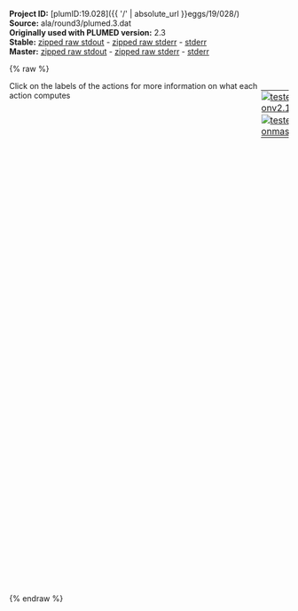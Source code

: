 **Project ID:** [plumID:19.028]({{ '/' | absolute_url }}eggs/19/028/)  
**Source:** ala/round3/plumed.3.dat  
**Originally used with PLUMED version:** 2.3  
**Stable:** [zipped raw stdout](plumed.3.dat.plumed.stdout.txt.zip) - [zipped raw stderr](plumed.3.dat.plumed.stderr.txt.zip) - [stderr](plumed.3.dat.plumed.stderr)  
**Master:** [zipped raw stdout](plumed.3.dat.plumed_master.stdout.txt.zip) - [zipped raw stderr](plumed.3.dat.plumed_master.stderr.txt.zip) - [stderr](plumed.3.dat.plumed_master.stderr)  

{% raw %}
<div style="width: 100%; float:left">
<div style="width: 90%; float:left" id="value_details_data/ala/round3/plumed.3.dat"> Click on the labels of the actions for more information on what each action computes </div>
<div style="width: 10%; float:left"><table><tr><td style="padding:1px"><a href="plumed.3.dat.plumed.stderr"><img src="https://img.shields.io/badge/v2.10-passing-green.svg" alt="tested onv2.10" /></a></td></tr><tr><td style="padding:1px"><a href="plumed.3.dat.plumed_master.stderr"><img src="https://img.shields.io/badge/master-passing-green.svg" alt="tested onmaster" /></a></td></tr></table></div></div>
<pre style="width=97%;">
<b name="data/ala/round3/plumed.3.datphi" onclick='showPath("data/ala/round3/plumed.3.dat","data/ala/round3/plumed.3.datphi","data/ala/round3/plumed.3.datphi","black")'>phi</b><span style="display:none;" id="data/ala/round3/plumed.3.datphi">The TORSION action with label <b>phi</b> calculates the following quantities:<table  align="center" frame="void" width="95%" cellpadding="5%"><tr><td width="5%"><b> Quantity </b>  </td><td width="5%"><b> Type </b>  </td><td><b> Description </b> </td></tr><tr><td width="5%">phi</td><td width="5%"><font color="black">scalar</font></td><td>the TORSION involving these atoms</td></tr></table></span>:   <span class="plumedtooltip" style="color:green">TORSION<span class="right">Calculate a torsional angle. <a href="https://www.plumed.org/doc-master/user-doc/html/_t_o_r_s_i_o_n.html" style="color:green">More details</a><i></i></span></span> <span class="plumedtooltip">ATOMS<span class="right">the four atoms involved in the torsional angle<i></i></span></span>=5,7,9,15       <span class="plumedtooltip">NOPBC<span class="right"> ignore the periodic boundary conditions when calculating distances<i></i></span></span>
<b name="data/ala/round3/plumed.3.datpsi" onclick='showPath("data/ala/round3/plumed.3.dat","data/ala/round3/plumed.3.datpsi","data/ala/round3/plumed.3.datpsi","black")'>psi</b><span style="display:none;" id="data/ala/round3/plumed.3.datpsi">The TORSION action with label <b>psi</b> calculates the following quantities:<table  align="center" frame="void" width="95%" cellpadding="5%"><tr><td width="5%"><b> Quantity </b>  </td><td width="5%"><b> Type </b>  </td><td><b> Description </b> </td></tr><tr><td width="5%">psi</td><td width="5%"><font color="black">scalar</font></td><td>the TORSION involving these atoms</td></tr></table></span>:   <span class="plumedtooltip" style="color:green">TORSION<span class="right">Calculate a torsional angle. <a href="https://www.plumed.org/doc-master/user-doc/html/_t_o_r_s_i_o_n.html" style="color:green">More details</a><i></i></span></span> <span class="plumedtooltip">ATOMS<span class="right">the four atoms involved in the torsional angle<i></i></span></span>=7,9,15,17      <span class="plumedtooltip">NOPBC<span class="right"> ignore the periodic boundary conditions when calculating distances<i></i></span></span>
<br/><span id="data/ala/round3/plumed.3.datab1_phi_short"><span class="plumedtooltip" style="color:green">ALPHABETA<span class="right">Calculate the alpha beta CV This action is <a class="toggler" href='javascript:;' onclick='toggleDisplay("data/ala/round3/plumed.3.datab1_phi");'>a shortcut</a>. <a href="https://www.plumed.org/doc-master/user-doc/html/_a_l_p_h_a_b_e_t_a.html">More details</a><i></i></span></span> <span class="plumedtooltip">ATOMS1<span class="right">the atoms involved for each of the torsions you wish to calculate<i></i></span></span>=5,7,9,15 <span class="plumedtooltip">REFERENCE<span class="right">the reference values for each of the torsional angles<i></i></span></span>=0 <span class="plumedtooltip">LABEL<span class="right">a label for the action so that its output can be referenced in the input to other actions<i></i></span></span>=<b name="data/ala/round3/plumed.3.datab1_phi" onclick='showPath("data/ala/round3/plumed.3.dat","data/ala/round3/plumed.3.datab1_phi","data/ala/round3/plumed.3.datab1_phi_shortcut","black")'>ab1_phi</b><span style="display:none;" id="data/ala/round3/plumed.3.datab1_phi_shortcut">The ALPHABETA action with label <b>ab1_phi</b> calculates the following quantities:<table  align="center" frame="void" width="95%" cellpadding="5%"><tr><td width="5%"><b> Quantity </b>  </td><td width="5%"><b> Type </b>  </td><td><b> Description </b> </td></tr><tr><td width="5%">ab1_phi</td><td width="5%"><font color="black">scalar</font></td><td>the alpha beta CV</td></tr></table></span>
</span><span id="data/ala/round3/plumed.3.datab1_phi_long" style="display:none;"><span style="color:blue" class="comment"># PLUMED interprets the command:
</span><span class="toggler" style="color:red" onclick='toggleDisplay("data/ala/round3/plumed.3.datab1_phi")'># ALPHABETA ATOMS1=5,7,9,15 REFERENCE=0 LABEL=ab1_phi</span>
<span style="color:blue" class="comment"># as follows (Click the red comment above to revert to the short version of the input):</span>
<b name="data/ala/round3/plumed.3.datab1_phi_torsions" onclick='showPath("data/ala/round3/plumed.3.dat","data/ala/round3/plumed.3.datab1_phi_torsions","data/ala/round3/plumed.3.datab1_phi_torsions","blue")'>ab1_phi_torsions</b><span style="display:none;" id="data/ala/round3/plumed.3.datab1_phi_torsions">The TORSION action with label <b>ab1_phi_torsions</b> calculates the following quantities:<table  align="center" frame="void" width="95%" cellpadding="5%"><tr><td width="5%"><b> Quantity </b>  </td><td width="5%"><b> Type </b>  </td><td><b> Description </b> </td></tr><tr><td width="5%">ab1_phi_torsions</td><td width="5%"><font color="blue">vector</font></td><td>the TORSION for each set of specified atoms</td></tr></table></span>: <span class="plumedtooltip" style="color:green">TORSION<span class="right">Calculate a torsional angle. <a href="https://www.plumed.org/doc-master/user-doc/html/_t_o_r_s_i_o_n.html" style="color:green">More details</a><i></i></span></span>  <span class="plumedtooltip">ATOMS1<span class="right">the four atoms involved in the torsional angle<i></i></span></span>=5,7,9,15
<b name="data/ala/round3/plumed.3.datab1_phi_ref" onclick='showPath("data/ala/round3/plumed.3.dat","data/ala/round3/plumed.3.datab1_phi_ref","data/ala/round3/plumed.3.datab1_phi_ref","black")'>ab1_phi_ref</b><span style="display:none;" id="data/ala/round3/plumed.3.datab1_phi_ref">The CONSTANT action with label <b>ab1_phi_ref</b> calculates the following quantities:<table  align="center" frame="void" width="95%" cellpadding="5%"><tr><td width="5%"><b> Quantity </b>  </td><td width="5%"><b> Type </b>  </td><td><b> Description </b> </td></tr><tr><td width="5%">ab1_phi_ref</td><td width="5%"><font color="black">scalar</font></td><td>the constant value that was read from the plumed input</td></tr></table></span>: <span class="plumedtooltip" style="color:green">CONSTANT<span class="right">Create a constant value that can be passed to actions <a href="https://www.plumed.org/doc-master/user-doc/html/_c_o_n_s_t_a_n_t.html" style="color:green">More details</a><i></i></span></span> <span class="plumedtooltip">VALUES<span class="right">the numbers that are in your constant value<i></i></span></span>=0
<b name="data/ala/round3/plumed.3.datab1_phi_coeff" onclick='showPath("data/ala/round3/plumed.3.dat","data/ala/round3/plumed.3.datab1_phi_coeff","data/ala/round3/plumed.3.datab1_phi_coeff","black")'>ab1_phi_coeff</b><span style="display:none;" id="data/ala/round3/plumed.3.datab1_phi_coeff">The CONSTANT action with label <b>ab1_phi_coeff</b> calculates the following quantities:<table  align="center" frame="void" width="95%" cellpadding="5%"><tr><td width="5%"><b> Quantity </b>  </td><td width="5%"><b> Type </b>  </td><td><b> Description </b> </td></tr><tr><td width="5%">ab1_phi_coeff</td><td width="5%"><font color="black">scalar</font></td><td>the constant value that was read from the plumed input</td></tr></table></span>: <span class="plumedtooltip" style="color:green">CONSTANT<span class="right">Create a constant value that can be passed to actions <a href="https://www.plumed.org/doc-master/user-doc/html/_c_o_n_s_t_a_n_t.html" style="color:green">More details</a><i></i></span></span> <span class="plumedtooltip">VALUES<span class="right">the numbers that are in your constant value<i></i></span></span>=1
<b name="data/ala/round3/plumed.3.datab1_phi_comb" onclick='showPath("data/ala/round3/plumed.3.dat","data/ala/round3/plumed.3.datab1_phi_comb","data/ala/round3/plumed.3.datab1_phi_comb","blue")'>ab1_phi_comb</b><span style="display:none;" id="data/ala/round3/plumed.3.datab1_phi_comb">The COMBINE action with label <b>ab1_phi_comb</b> calculates the following quantities:<table  align="center" frame="void" width="95%" cellpadding="5%"><tr><td width="5%"><b> Quantity </b>  </td><td width="5%"><b> Type </b>  </td><td><b> Description </b> </td></tr><tr><td width="5%">ab1_phi_comb</td><td width="5%"><font color="blue">vector</font></td><td>the vector obtained by doing an element-wise application of a linear compbination to the input vectors</td></tr></table></span>: <span class="plumedtooltip" style="color:green">COMBINE<span class="right">Calculate a polynomial combination of a set of other variables. <a href="https://www.plumed.org/doc-master/user-doc/html/_c_o_m_b_i_n_e.html" style="color:green">More details</a><i></i></span></span> <span class="plumedtooltip">ARG<span class="right">the values input to this function<i></i></span></span>=<b name="data/ala/round3/plumed.3.datab1_phi_torsions">ab1_phi_torsions</b>,<b name="data/ala/round3/plumed.3.datab1_phi_ref">ab1_phi_ref</b> <span class="plumedtooltip">COEFFICIENTS<span class="right"> the coefficients of the arguments in your function<i></i></span></span>=1,-1 <span class="plumedtooltip">PERIODIC<span class="right">if the output of your function is periodic then you should specify the periodicity of the function<i></i></span></span>=NO
<b name="data/ala/round3/plumed.3.datab1_phi_cos" onclick='showPath("data/ala/round3/plumed.3.dat","data/ala/round3/plumed.3.datab1_phi_cos","data/ala/round3/plumed.3.datab1_phi_cos","blue")'>ab1_phi_cos</b><span style="display:none;" id="data/ala/round3/plumed.3.datab1_phi_cos">The CUSTOM action with label <b>ab1_phi_cos</b> calculates the following quantities:<table  align="center" frame="void" width="95%" cellpadding="5%"><tr><td width="5%"><b> Quantity </b>  </td><td width="5%"><b> Type </b>  </td><td><b> Description </b> </td></tr><tr><td width="5%">ab1_phi_cos</td><td width="5%"><font color="blue">vector</font></td><td>the vector obtained by doing an element-wise application of an arbitrary function to the input vectors</td></tr></table></span>: <span class="plumedtooltip" style="color:green">CUSTOM<span class="right">Calculate a combination of variables using a custom expression. <a href="https://www.plumed.org/doc-master/user-doc/html/_c_u_s_t_o_m.html" style="color:green">More details</a><i></i></span></span> <span class="plumedtooltip">ARG<span class="right">the values input to this function<i></i></span></span>=<b name="data/ala/round3/plumed.3.datab1_phi_comb">ab1_phi_comb</b>,<b name="data/ala/round3/plumed.3.datab1_phi_coeff">ab1_phi_coeff</b> <span class="plumedtooltip">FUNC<span class="right">the function you wish to evaluate<i></i></span></span>=y*(0.5+0.5*cos(x)) <span class="plumedtooltip">PERIODIC<span class="right">if the output of your function is periodic then you should specify the periodicity of the function<i></i></span></span>=NO
<b name="data/ala/round3/plumed.3.datab1_phi" onclick='showPath("data/ala/round3/plumed.3.dat","data/ala/round3/plumed.3.datab1_phi","data/ala/round3/plumed.3.datab1_phi","black")'>ab1_phi</b><span style="display:none;" id="data/ala/round3/plumed.3.datab1_phi">The SUM action with label <b>ab1_phi</b> calculates the following quantities:<table  align="center" frame="void" width="95%" cellpadding="5%"><tr><td width="5%"><b> Quantity </b>  </td><td width="5%"><b> Type </b>  </td><td><b> Description </b> </td></tr><tr><td width="5%">ab1_phi</td><td width="5%"><font color="black">scalar</font></td><td>the sum of all the elements in the input vector</td></tr></table></span>: <span class="plumedtooltip" style="color:green">SUM<span class="right">Calculate the sum of the arguments <a href="https://www.plumed.org/doc-master/user-doc/html/_s_u_m.html" style="color:green">More details</a><i></i></span></span> <span class="plumedtooltip">ARG<span class="right">the values input to this function<i></i></span></span>=<b name="data/ala/round3/plumed.3.datab1_phi_cos">ab1_phi_cos</b> <span class="plumedtooltip">PERIODIC<span class="right">if the output of your function is periodic then you should specify the periodicity of the function<i></i></span></span>=NO
<span style="color:blue"># --- End of included input --- </span></span><span id="data/ala/round3/plumed.3.datab2_phi_short"><span class="plumedtooltip" style="color:green">ALPHABETA<span class="right">Calculate the alpha beta CV This action is <a class="toggler" href='javascript:;' onclick='toggleDisplay("data/ala/round3/plumed.3.datab2_phi");'>a shortcut</a>. <a href="https://www.plumed.org/doc-master/user-doc/html/_a_l_p_h_a_b_e_t_a.html">More details</a><i></i></span></span> <span class="plumedtooltip">ATOMS1<span class="right">the atoms involved for each of the torsions you wish to calculate<i></i></span></span>=5,7,9,15 <span class="plumedtooltip">REFERENCE<span class="right">the reference values for each of the torsional angles<i></i></span></span>=-1.5708 <span class="plumedtooltip">LABEL<span class="right">a label for the action so that its output can be referenced in the input to other actions<i></i></span></span>=<b name="data/ala/round3/plumed.3.datab2_phi" onclick='showPath("data/ala/round3/plumed.3.dat","data/ala/round3/plumed.3.datab2_phi","data/ala/round3/plumed.3.datab2_phi_shortcut","black")'>ab2_phi</b><span style="display:none;" id="data/ala/round3/plumed.3.datab2_phi_shortcut">The ALPHABETA action with label <b>ab2_phi</b> calculates the following quantities:<table  align="center" frame="void" width="95%" cellpadding="5%"><tr><td width="5%"><b> Quantity </b>  </td><td width="5%"><b> Type </b>  </td><td><b> Description </b> </td></tr><tr><td width="5%">ab2_phi</td><td width="5%"><font color="black">scalar</font></td><td>the alpha beta CV</td></tr></table></span>
</span><span id="data/ala/round3/plumed.3.datab2_phi_long" style="display:none;"><span style="color:blue" class="comment"># PLUMED interprets the command:
</span><span class="toggler" style="color:red" onclick='toggleDisplay("data/ala/round3/plumed.3.datab2_phi")'># ALPHABETA ATOMS1=5,7,9,15 REFERENCE=-1.5708 LABEL=ab2_phi</span>
<span style="color:blue" class="comment"># as follows (Click the red comment above to revert to the short version of the input):</span>
<b name="data/ala/round3/plumed.3.datab2_phi_torsions" onclick='showPath("data/ala/round3/plumed.3.dat","data/ala/round3/plumed.3.datab2_phi_torsions","data/ala/round3/plumed.3.datab2_phi_torsions","blue")'>ab2_phi_torsions</b><span style="display:none;" id="data/ala/round3/plumed.3.datab2_phi_torsions">The TORSION action with label <b>ab2_phi_torsions</b> calculates the following quantities:<table  align="center" frame="void" width="95%" cellpadding="5%"><tr><td width="5%"><b> Quantity </b>  </td><td width="5%"><b> Type </b>  </td><td><b> Description </b> </td></tr><tr><td width="5%">ab2_phi_torsions</td><td width="5%"><font color="blue">vector</font></td><td>the TORSION for each set of specified atoms</td></tr></table></span>: <span class="plumedtooltip" style="color:green">TORSION<span class="right">Calculate a torsional angle. <a href="https://www.plumed.org/doc-master/user-doc/html/_t_o_r_s_i_o_n.html" style="color:green">More details</a><i></i></span></span>  <span class="plumedtooltip">ATOMS1<span class="right">the four atoms involved in the torsional angle<i></i></span></span>=5,7,9,15
<b name="data/ala/round3/plumed.3.datab2_phi_ref" onclick='showPath("data/ala/round3/plumed.3.dat","data/ala/round3/plumed.3.datab2_phi_ref","data/ala/round3/plumed.3.datab2_phi_ref","black")'>ab2_phi_ref</b><span style="display:none;" id="data/ala/round3/plumed.3.datab2_phi_ref">The CONSTANT action with label <b>ab2_phi_ref</b> calculates the following quantities:<table  align="center" frame="void" width="95%" cellpadding="5%"><tr><td width="5%"><b> Quantity </b>  </td><td width="5%"><b> Type </b>  </td><td><b> Description </b> </td></tr><tr><td width="5%">ab2_phi_ref</td><td width="5%"><font color="black">scalar</font></td><td>the constant value that was read from the plumed input</td></tr></table></span>: <span class="plumedtooltip" style="color:green">CONSTANT<span class="right">Create a constant value that can be passed to actions <a href="https://www.plumed.org/doc-master/user-doc/html/_c_o_n_s_t_a_n_t.html" style="color:green">More details</a><i></i></span></span> <span class="plumedtooltip">VALUES<span class="right">the numbers that are in your constant value<i></i></span></span>=-1.5708
<b name="data/ala/round3/plumed.3.datab2_phi_coeff" onclick='showPath("data/ala/round3/plumed.3.dat","data/ala/round3/plumed.3.datab2_phi_coeff","data/ala/round3/plumed.3.datab2_phi_coeff","black")'>ab2_phi_coeff</b><span style="display:none;" id="data/ala/round3/plumed.3.datab2_phi_coeff">The CONSTANT action with label <b>ab2_phi_coeff</b> calculates the following quantities:<table  align="center" frame="void" width="95%" cellpadding="5%"><tr><td width="5%"><b> Quantity </b>  </td><td width="5%"><b> Type </b>  </td><td><b> Description </b> </td></tr><tr><td width="5%">ab2_phi_coeff</td><td width="5%"><font color="black">scalar</font></td><td>the constant value that was read from the plumed input</td></tr></table></span>: <span class="plumedtooltip" style="color:green">CONSTANT<span class="right">Create a constant value that can be passed to actions <a href="https://www.plumed.org/doc-master/user-doc/html/_c_o_n_s_t_a_n_t.html" style="color:green">More details</a><i></i></span></span> <span class="plumedtooltip">VALUES<span class="right">the numbers that are in your constant value<i></i></span></span>=1
<b name="data/ala/round3/plumed.3.datab2_phi_comb" onclick='showPath("data/ala/round3/plumed.3.dat","data/ala/round3/plumed.3.datab2_phi_comb","data/ala/round3/plumed.3.datab2_phi_comb","blue")'>ab2_phi_comb</b><span style="display:none;" id="data/ala/round3/plumed.3.datab2_phi_comb">The COMBINE action with label <b>ab2_phi_comb</b> calculates the following quantities:<table  align="center" frame="void" width="95%" cellpadding="5%"><tr><td width="5%"><b> Quantity </b>  </td><td width="5%"><b> Type </b>  </td><td><b> Description </b> </td></tr><tr><td width="5%">ab2_phi_comb</td><td width="5%"><font color="blue">vector</font></td><td>the vector obtained by doing an element-wise application of a linear compbination to the input vectors</td></tr></table></span>: <span class="plumedtooltip" style="color:green">COMBINE<span class="right">Calculate a polynomial combination of a set of other variables. <a href="https://www.plumed.org/doc-master/user-doc/html/_c_o_m_b_i_n_e.html" style="color:green">More details</a><i></i></span></span> <span class="plumedtooltip">ARG<span class="right">the values input to this function<i></i></span></span>=<b name="data/ala/round3/plumed.3.datab2_phi_torsions">ab2_phi_torsions</b>,<b name="data/ala/round3/plumed.3.datab2_phi_ref">ab2_phi_ref</b> <span class="plumedtooltip">COEFFICIENTS<span class="right"> the coefficients of the arguments in your function<i></i></span></span>=1,-1 <span class="plumedtooltip">PERIODIC<span class="right">if the output of your function is periodic then you should specify the periodicity of the function<i></i></span></span>=NO
<b name="data/ala/round3/plumed.3.datab2_phi_cos" onclick='showPath("data/ala/round3/plumed.3.dat","data/ala/round3/plumed.3.datab2_phi_cos","data/ala/round3/plumed.3.datab2_phi_cos","blue")'>ab2_phi_cos</b><span style="display:none;" id="data/ala/round3/plumed.3.datab2_phi_cos">The CUSTOM action with label <b>ab2_phi_cos</b> calculates the following quantities:<table  align="center" frame="void" width="95%" cellpadding="5%"><tr><td width="5%"><b> Quantity </b>  </td><td width="5%"><b> Type </b>  </td><td><b> Description </b> </td></tr><tr><td width="5%">ab2_phi_cos</td><td width="5%"><font color="blue">vector</font></td><td>the vector obtained by doing an element-wise application of an arbitrary function to the input vectors</td></tr></table></span>: <span class="plumedtooltip" style="color:green">CUSTOM<span class="right">Calculate a combination of variables using a custom expression. <a href="https://www.plumed.org/doc-master/user-doc/html/_c_u_s_t_o_m.html" style="color:green">More details</a><i></i></span></span> <span class="plumedtooltip">ARG<span class="right">the values input to this function<i></i></span></span>=<b name="data/ala/round3/plumed.3.datab2_phi_comb">ab2_phi_comb</b>,<b name="data/ala/round3/plumed.3.datab2_phi_coeff">ab2_phi_coeff</b> <span class="plumedtooltip">FUNC<span class="right">the function you wish to evaluate<i></i></span></span>=y*(0.5+0.5*cos(x)) <span class="plumedtooltip">PERIODIC<span class="right">if the output of your function is periodic then you should specify the periodicity of the function<i></i></span></span>=NO
<b name="data/ala/round3/plumed.3.datab2_phi" onclick='showPath("data/ala/round3/plumed.3.dat","data/ala/round3/plumed.3.datab2_phi","data/ala/round3/plumed.3.datab2_phi","black")'>ab2_phi</b><span style="display:none;" id="data/ala/round3/plumed.3.datab2_phi">The SUM action with label <b>ab2_phi</b> calculates the following quantities:<table  align="center" frame="void" width="95%" cellpadding="5%"><tr><td width="5%"><b> Quantity </b>  </td><td width="5%"><b> Type </b>  </td><td><b> Description </b> </td></tr><tr><td width="5%">ab2_phi</td><td width="5%"><font color="black">scalar</font></td><td>the sum of all the elements in the input vector</td></tr></table></span>: <span class="plumedtooltip" style="color:green">SUM<span class="right">Calculate the sum of the arguments <a href="https://www.plumed.org/doc-master/user-doc/html/_s_u_m.html" style="color:green">More details</a><i></i></span></span> <span class="plumedtooltip">ARG<span class="right">the values input to this function<i></i></span></span>=<b name="data/ala/round3/plumed.3.datab2_phi_cos">ab2_phi_cos</b> <span class="plumedtooltip">PERIODIC<span class="right">if the output of your function is periodic then you should specify the periodicity of the function<i></i></span></span>=NO
<span style="color:blue"># --- End of included input --- </span></span><span id="data/ala/round3/plumed.3.datab1_psi_short"><span class="plumedtooltip" style="color:green">ALPHABETA<span class="right">Calculate the alpha beta CV This action is <a class="toggler" href='javascript:;' onclick='toggleDisplay("data/ala/round3/plumed.3.datab1_psi");'>a shortcut</a>. <a href="https://www.plumed.org/doc-master/user-doc/html/_a_l_p_h_a_b_e_t_a.html">More details</a><i></i></span></span> <span class="plumedtooltip">ATOMS1<span class="right">the atoms involved for each of the torsions you wish to calculate<i></i></span></span>=7,9,15,17 <span class="plumedtooltip">REFERENCE<span class="right">the reference values for each of the torsional angles<i></i></span></span>=0 <span class="plumedtooltip">LABEL<span class="right">a label for the action so that its output can be referenced in the input to other actions<i></i></span></span>=<b name="data/ala/round3/plumed.3.datab1_psi" onclick='showPath("data/ala/round3/plumed.3.dat","data/ala/round3/plumed.3.datab1_psi","data/ala/round3/plumed.3.datab1_psi_shortcut","black")'>ab1_psi</b><span style="display:none;" id="data/ala/round3/plumed.3.datab1_psi_shortcut">The ALPHABETA action with label <b>ab1_psi</b> calculates the following quantities:<table  align="center" frame="void" width="95%" cellpadding="5%"><tr><td width="5%"><b> Quantity </b>  </td><td width="5%"><b> Type </b>  </td><td><b> Description </b> </td></tr><tr><td width="5%">ab1_psi</td><td width="5%"><font color="black">scalar</font></td><td>the alpha beta CV</td></tr></table></span>
</span><span id="data/ala/round3/plumed.3.datab1_psi_long" style="display:none;"><span style="color:blue" class="comment"># PLUMED interprets the command:
</span><span class="toggler" style="color:red" onclick='toggleDisplay("data/ala/round3/plumed.3.datab1_psi")'># ALPHABETA ATOMS1=7,9,15,17 REFERENCE=0 LABEL=ab1_psi</span>
<span style="color:blue" class="comment"># as follows (Click the red comment above to revert to the short version of the input):</span>
<b name="data/ala/round3/plumed.3.datab1_psi_torsions" onclick='showPath("data/ala/round3/plumed.3.dat","data/ala/round3/plumed.3.datab1_psi_torsions","data/ala/round3/plumed.3.datab1_psi_torsions","blue")'>ab1_psi_torsions</b><span style="display:none;" id="data/ala/round3/plumed.3.datab1_psi_torsions">The TORSION action with label <b>ab1_psi_torsions</b> calculates the following quantities:<table  align="center" frame="void" width="95%" cellpadding="5%"><tr><td width="5%"><b> Quantity </b>  </td><td width="5%"><b> Type </b>  </td><td><b> Description </b> </td></tr><tr><td width="5%">ab1_psi_torsions</td><td width="5%"><font color="blue">vector</font></td><td>the TORSION for each set of specified atoms</td></tr></table></span>: <span class="plumedtooltip" style="color:green">TORSION<span class="right">Calculate a torsional angle. <a href="https://www.plumed.org/doc-master/user-doc/html/_t_o_r_s_i_o_n.html" style="color:green">More details</a><i></i></span></span>  <span class="plumedtooltip">ATOMS1<span class="right">the four atoms involved in the torsional angle<i></i></span></span>=7,9,15,17
<b name="data/ala/round3/plumed.3.datab1_psi_ref" onclick='showPath("data/ala/round3/plumed.3.dat","data/ala/round3/plumed.3.datab1_psi_ref","data/ala/round3/plumed.3.datab1_psi_ref","black")'>ab1_psi_ref</b><span style="display:none;" id="data/ala/round3/plumed.3.datab1_psi_ref">The CONSTANT action with label <b>ab1_psi_ref</b> calculates the following quantities:<table  align="center" frame="void" width="95%" cellpadding="5%"><tr><td width="5%"><b> Quantity </b>  </td><td width="5%"><b> Type </b>  </td><td><b> Description </b> </td></tr><tr><td width="5%">ab1_psi_ref</td><td width="5%"><font color="black">scalar</font></td><td>the constant value that was read from the plumed input</td></tr></table></span>: <span class="plumedtooltip" style="color:green">CONSTANT<span class="right">Create a constant value that can be passed to actions <a href="https://www.plumed.org/doc-master/user-doc/html/_c_o_n_s_t_a_n_t.html" style="color:green">More details</a><i></i></span></span> <span class="plumedtooltip">VALUES<span class="right">the numbers that are in your constant value<i></i></span></span>=0
<b name="data/ala/round3/plumed.3.datab1_psi_coeff" onclick='showPath("data/ala/round3/plumed.3.dat","data/ala/round3/plumed.3.datab1_psi_coeff","data/ala/round3/plumed.3.datab1_psi_coeff","black")'>ab1_psi_coeff</b><span style="display:none;" id="data/ala/round3/plumed.3.datab1_psi_coeff">The CONSTANT action with label <b>ab1_psi_coeff</b> calculates the following quantities:<table  align="center" frame="void" width="95%" cellpadding="5%"><tr><td width="5%"><b> Quantity </b>  </td><td width="5%"><b> Type </b>  </td><td><b> Description </b> </td></tr><tr><td width="5%">ab1_psi_coeff</td><td width="5%"><font color="black">scalar</font></td><td>the constant value that was read from the plumed input</td></tr></table></span>: <span class="plumedtooltip" style="color:green">CONSTANT<span class="right">Create a constant value that can be passed to actions <a href="https://www.plumed.org/doc-master/user-doc/html/_c_o_n_s_t_a_n_t.html" style="color:green">More details</a><i></i></span></span> <span class="plumedtooltip">VALUES<span class="right">the numbers that are in your constant value<i></i></span></span>=1
<b name="data/ala/round3/plumed.3.datab1_psi_comb" onclick='showPath("data/ala/round3/plumed.3.dat","data/ala/round3/plumed.3.datab1_psi_comb","data/ala/round3/plumed.3.datab1_psi_comb","blue")'>ab1_psi_comb</b><span style="display:none;" id="data/ala/round3/plumed.3.datab1_psi_comb">The COMBINE action with label <b>ab1_psi_comb</b> calculates the following quantities:<table  align="center" frame="void" width="95%" cellpadding="5%"><tr><td width="5%"><b> Quantity </b>  </td><td width="5%"><b> Type </b>  </td><td><b> Description </b> </td></tr><tr><td width="5%">ab1_psi_comb</td><td width="5%"><font color="blue">vector</font></td><td>the vector obtained by doing an element-wise application of a linear compbination to the input vectors</td></tr></table></span>: <span class="plumedtooltip" style="color:green">COMBINE<span class="right">Calculate a polynomial combination of a set of other variables. <a href="https://www.plumed.org/doc-master/user-doc/html/_c_o_m_b_i_n_e.html" style="color:green">More details</a><i></i></span></span> <span class="plumedtooltip">ARG<span class="right">the values input to this function<i></i></span></span>=<b name="data/ala/round3/plumed.3.datab1_psi_torsions">ab1_psi_torsions</b>,<b name="data/ala/round3/plumed.3.datab1_psi_ref">ab1_psi_ref</b> <span class="plumedtooltip">COEFFICIENTS<span class="right"> the coefficients of the arguments in your function<i></i></span></span>=1,-1 <span class="plumedtooltip">PERIODIC<span class="right">if the output of your function is periodic then you should specify the periodicity of the function<i></i></span></span>=NO
<b name="data/ala/round3/plumed.3.datab1_psi_cos" onclick='showPath("data/ala/round3/plumed.3.dat","data/ala/round3/plumed.3.datab1_psi_cos","data/ala/round3/plumed.3.datab1_psi_cos","blue")'>ab1_psi_cos</b><span style="display:none;" id="data/ala/round3/plumed.3.datab1_psi_cos">The CUSTOM action with label <b>ab1_psi_cos</b> calculates the following quantities:<table  align="center" frame="void" width="95%" cellpadding="5%"><tr><td width="5%"><b> Quantity </b>  </td><td width="5%"><b> Type </b>  </td><td><b> Description </b> </td></tr><tr><td width="5%">ab1_psi_cos</td><td width="5%"><font color="blue">vector</font></td><td>the vector obtained by doing an element-wise application of an arbitrary function to the input vectors</td></tr></table></span>: <span class="plumedtooltip" style="color:green">CUSTOM<span class="right">Calculate a combination of variables using a custom expression. <a href="https://www.plumed.org/doc-master/user-doc/html/_c_u_s_t_o_m.html" style="color:green">More details</a><i></i></span></span> <span class="plumedtooltip">ARG<span class="right">the values input to this function<i></i></span></span>=<b name="data/ala/round3/plumed.3.datab1_psi_comb">ab1_psi_comb</b>,<b name="data/ala/round3/plumed.3.datab1_psi_coeff">ab1_psi_coeff</b> <span class="plumedtooltip">FUNC<span class="right">the function you wish to evaluate<i></i></span></span>=y*(0.5+0.5*cos(x)) <span class="plumedtooltip">PERIODIC<span class="right">if the output of your function is periodic then you should specify the periodicity of the function<i></i></span></span>=NO
<b name="data/ala/round3/plumed.3.datab1_psi" onclick='showPath("data/ala/round3/plumed.3.dat","data/ala/round3/plumed.3.datab1_psi","data/ala/round3/plumed.3.datab1_psi","black")'>ab1_psi</b><span style="display:none;" id="data/ala/round3/plumed.3.datab1_psi">The SUM action with label <b>ab1_psi</b> calculates the following quantities:<table  align="center" frame="void" width="95%" cellpadding="5%"><tr><td width="5%"><b> Quantity </b>  </td><td width="5%"><b> Type </b>  </td><td><b> Description </b> </td></tr><tr><td width="5%">ab1_psi</td><td width="5%"><font color="black">scalar</font></td><td>the sum of all the elements in the input vector</td></tr></table></span>: <span class="plumedtooltip" style="color:green">SUM<span class="right">Calculate the sum of the arguments <a href="https://www.plumed.org/doc-master/user-doc/html/_s_u_m.html" style="color:green">More details</a><i></i></span></span> <span class="plumedtooltip">ARG<span class="right">the values input to this function<i></i></span></span>=<b name="data/ala/round3/plumed.3.datab1_psi_cos">ab1_psi_cos</b> <span class="plumedtooltip">PERIODIC<span class="right">if the output of your function is periodic then you should specify the periodicity of the function<i></i></span></span>=NO
<span style="color:blue"># --- End of included input --- </span></span><span id="data/ala/round3/plumed.3.datab2_psi_short"><span class="plumedtooltip" style="color:green">ALPHABETA<span class="right">Calculate the alpha beta CV This action is <a class="toggler" href='javascript:;' onclick='toggleDisplay("data/ala/round3/plumed.3.datab2_psi");'>a shortcut</a>. <a href="https://www.plumed.org/doc-master/user-doc/html/_a_l_p_h_a_b_e_t_a.html">More details</a><i></i></span></span> <span class="plumedtooltip">ATOMS1<span class="right">the atoms involved for each of the torsions you wish to calculate<i></i></span></span>=7,9,15,17 <span class="plumedtooltip">REFERENCE<span class="right">the reference values for each of the torsional angles<i></i></span></span>=-1.5708 <span class="plumedtooltip">LABEL<span class="right">a label for the action so that its output can be referenced in the input to other actions<i></i></span></span>=<b name="data/ala/round3/plumed.3.datab2_psi" onclick='showPath("data/ala/round3/plumed.3.dat","data/ala/round3/plumed.3.datab2_psi","data/ala/round3/plumed.3.datab2_psi_shortcut","black")'>ab2_psi</b><span style="display:none;" id="data/ala/round3/plumed.3.datab2_psi_shortcut">The ALPHABETA action with label <b>ab2_psi</b> calculates the following quantities:<table  align="center" frame="void" width="95%" cellpadding="5%"><tr><td width="5%"><b> Quantity </b>  </td><td width="5%"><b> Type </b>  </td><td><b> Description </b> </td></tr><tr><td width="5%">ab2_psi</td><td width="5%"><font color="black">scalar</font></td><td>the alpha beta CV</td></tr></table></span>
</span><span id="data/ala/round3/plumed.3.datab2_psi_long" style="display:none;"><span style="color:blue" class="comment"># PLUMED interprets the command:
</span><span class="toggler" style="color:red" onclick='toggleDisplay("data/ala/round3/plumed.3.datab2_psi")'># ALPHABETA ATOMS1=7,9,15,17 REFERENCE=-1.5708 LABEL=ab2_psi</span>
<span style="color:blue" class="comment"># as follows (Click the red comment above to revert to the short version of the input):</span>
<b name="data/ala/round3/plumed.3.datab2_psi_torsions" onclick='showPath("data/ala/round3/plumed.3.dat","data/ala/round3/plumed.3.datab2_psi_torsions","data/ala/round3/plumed.3.datab2_psi_torsions","blue")'>ab2_psi_torsions</b><span style="display:none;" id="data/ala/round3/plumed.3.datab2_psi_torsions">The TORSION action with label <b>ab2_psi_torsions</b> calculates the following quantities:<table  align="center" frame="void" width="95%" cellpadding="5%"><tr><td width="5%"><b> Quantity </b>  </td><td width="5%"><b> Type </b>  </td><td><b> Description </b> </td></tr><tr><td width="5%">ab2_psi_torsions</td><td width="5%"><font color="blue">vector</font></td><td>the TORSION for each set of specified atoms</td></tr></table></span>: <span class="plumedtooltip" style="color:green">TORSION<span class="right">Calculate a torsional angle. <a href="https://www.plumed.org/doc-master/user-doc/html/_t_o_r_s_i_o_n.html" style="color:green">More details</a><i></i></span></span>  <span class="plumedtooltip">ATOMS1<span class="right">the four atoms involved in the torsional angle<i></i></span></span>=7,9,15,17
<b name="data/ala/round3/plumed.3.datab2_psi_ref" onclick='showPath("data/ala/round3/plumed.3.dat","data/ala/round3/plumed.3.datab2_psi_ref","data/ala/round3/plumed.3.datab2_psi_ref","black")'>ab2_psi_ref</b><span style="display:none;" id="data/ala/round3/plumed.3.datab2_psi_ref">The CONSTANT action with label <b>ab2_psi_ref</b> calculates the following quantities:<table  align="center" frame="void" width="95%" cellpadding="5%"><tr><td width="5%"><b> Quantity </b>  </td><td width="5%"><b> Type </b>  </td><td><b> Description </b> </td></tr><tr><td width="5%">ab2_psi_ref</td><td width="5%"><font color="black">scalar</font></td><td>the constant value that was read from the plumed input</td></tr></table></span>: <span class="plumedtooltip" style="color:green">CONSTANT<span class="right">Create a constant value that can be passed to actions <a href="https://www.plumed.org/doc-master/user-doc/html/_c_o_n_s_t_a_n_t.html" style="color:green">More details</a><i></i></span></span> <span class="plumedtooltip">VALUES<span class="right">the numbers that are in your constant value<i></i></span></span>=-1.5708
<b name="data/ala/round3/plumed.3.datab2_psi_coeff" onclick='showPath("data/ala/round3/plumed.3.dat","data/ala/round3/plumed.3.datab2_psi_coeff","data/ala/round3/plumed.3.datab2_psi_coeff","black")'>ab2_psi_coeff</b><span style="display:none;" id="data/ala/round3/plumed.3.datab2_psi_coeff">The CONSTANT action with label <b>ab2_psi_coeff</b> calculates the following quantities:<table  align="center" frame="void" width="95%" cellpadding="5%"><tr><td width="5%"><b> Quantity </b>  </td><td width="5%"><b> Type </b>  </td><td><b> Description </b> </td></tr><tr><td width="5%">ab2_psi_coeff</td><td width="5%"><font color="black">scalar</font></td><td>the constant value that was read from the plumed input</td></tr></table></span>: <span class="plumedtooltip" style="color:green">CONSTANT<span class="right">Create a constant value that can be passed to actions <a href="https://www.plumed.org/doc-master/user-doc/html/_c_o_n_s_t_a_n_t.html" style="color:green">More details</a><i></i></span></span> <span class="plumedtooltip">VALUES<span class="right">the numbers that are in your constant value<i></i></span></span>=1
<b name="data/ala/round3/plumed.3.datab2_psi_comb" onclick='showPath("data/ala/round3/plumed.3.dat","data/ala/round3/plumed.3.datab2_psi_comb","data/ala/round3/plumed.3.datab2_psi_comb","blue")'>ab2_psi_comb</b><span style="display:none;" id="data/ala/round3/plumed.3.datab2_psi_comb">The COMBINE action with label <b>ab2_psi_comb</b> calculates the following quantities:<table  align="center" frame="void" width="95%" cellpadding="5%"><tr><td width="5%"><b> Quantity </b>  </td><td width="5%"><b> Type </b>  </td><td><b> Description </b> </td></tr><tr><td width="5%">ab2_psi_comb</td><td width="5%"><font color="blue">vector</font></td><td>the vector obtained by doing an element-wise application of a linear compbination to the input vectors</td></tr></table></span>: <span class="plumedtooltip" style="color:green">COMBINE<span class="right">Calculate a polynomial combination of a set of other variables. <a href="https://www.plumed.org/doc-master/user-doc/html/_c_o_m_b_i_n_e.html" style="color:green">More details</a><i></i></span></span> <span class="plumedtooltip">ARG<span class="right">the values input to this function<i></i></span></span>=<b name="data/ala/round3/plumed.3.datab2_psi_torsions">ab2_psi_torsions</b>,<b name="data/ala/round3/plumed.3.datab2_psi_ref">ab2_psi_ref</b> <span class="plumedtooltip">COEFFICIENTS<span class="right"> the coefficients of the arguments in your function<i></i></span></span>=1,-1 <span class="plumedtooltip">PERIODIC<span class="right">if the output of your function is periodic then you should specify the periodicity of the function<i></i></span></span>=NO
<b name="data/ala/round3/plumed.3.datab2_psi_cos" onclick='showPath("data/ala/round3/plumed.3.dat","data/ala/round3/plumed.3.datab2_psi_cos","data/ala/round3/plumed.3.datab2_psi_cos","blue")'>ab2_psi_cos</b><span style="display:none;" id="data/ala/round3/plumed.3.datab2_psi_cos">The CUSTOM action with label <b>ab2_psi_cos</b> calculates the following quantities:<table  align="center" frame="void" width="95%" cellpadding="5%"><tr><td width="5%"><b> Quantity </b>  </td><td width="5%"><b> Type </b>  </td><td><b> Description </b> </td></tr><tr><td width="5%">ab2_psi_cos</td><td width="5%"><font color="blue">vector</font></td><td>the vector obtained by doing an element-wise application of an arbitrary function to the input vectors</td></tr></table></span>: <span class="plumedtooltip" style="color:green">CUSTOM<span class="right">Calculate a combination of variables using a custom expression. <a href="https://www.plumed.org/doc-master/user-doc/html/_c_u_s_t_o_m.html" style="color:green">More details</a><i></i></span></span> <span class="plumedtooltip">ARG<span class="right">the values input to this function<i></i></span></span>=<b name="data/ala/round3/plumed.3.datab2_psi_comb">ab2_psi_comb</b>,<b name="data/ala/round3/plumed.3.datab2_psi_coeff">ab2_psi_coeff</b> <span class="plumedtooltip">FUNC<span class="right">the function you wish to evaluate<i></i></span></span>=y*(0.5+0.5*cos(x)) <span class="plumedtooltip">PERIODIC<span class="right">if the output of your function is periodic then you should specify the periodicity of the function<i></i></span></span>=NO
<b name="data/ala/round3/plumed.3.datab2_psi" onclick='showPath("data/ala/round3/plumed.3.dat","data/ala/round3/plumed.3.datab2_psi","data/ala/round3/plumed.3.datab2_psi","black")'>ab2_psi</b><span style="display:none;" id="data/ala/round3/plumed.3.datab2_psi">The SUM action with label <b>ab2_psi</b> calculates the following quantities:<table  align="center" frame="void" width="95%" cellpadding="5%"><tr><td width="5%"><b> Quantity </b>  </td><td width="5%"><b> Type </b>  </td><td><b> Description </b> </td></tr><tr><td width="5%">ab2_psi</td><td width="5%"><font color="black">scalar</font></td><td>the sum of all the elements in the input vector</td></tr></table></span>: <span class="plumedtooltip" style="color:green">SUM<span class="right">Calculate the sum of the arguments <a href="https://www.plumed.org/doc-master/user-doc/html/_s_u_m.html" style="color:green">More details</a><i></i></span></span> <span class="plumedtooltip">ARG<span class="right">the values input to this function<i></i></span></span>=<b name="data/ala/round3/plumed.3.datab2_psi_cos">ab2_psi_cos</b> <span class="plumedtooltip">PERIODIC<span class="right">if the output of your function is periodic then you should specify the periodicity of the function<i></i></span></span>=NO
<span style="color:blue"># --- End of included input --- </span></span><br/><br/><span class="plumedtooltip" style="color:green">COMBINE<span class="right">Calculate a polynomial combination of a set of other variables. <a href="https://www.plumed.org/doc-master/user-doc/html/_c_o_m_b_i_n_e.html" style="color:green">More details</a><i></i></span></span> ...
<span class="plumedtooltip">LABEL<span class="right">a label for the action so that its output can be referenced in the input to other actions<i></i></span></span>=<b name="data/ala/round3/plumed.3.datcos_phi" onclick='showPath("data/ala/round3/plumed.3.dat","data/ala/round3/plumed.3.datcos_phi","data/ala/round3/plumed.3.datcos_phi","black")'>cos_phi</b><span style="display:none;" id="data/ala/round3/plumed.3.datcos_phi">The COMBINE action with label <b>cos_phi</b> calculates the following quantities:<table  align="center" frame="void" width="95%" cellpadding="5%"><tr><td width="5%"><b> Quantity </b>  </td><td width="5%"><b> Type </b>  </td><td><b> Description </b> </td></tr><tr><td width="5%">cos_phi</td><td width="5%"><font color="black">scalar</font></td><td>a linear compbination</td></tr></table></span>  <span class="plumedtooltip">ARG<span class="right">the values input to this function<i></i></span></span>=<b name="data/ala/round3/plumed.3.datab1_phi">ab1_phi</b> <span class="plumedtooltip">COEFFICIENTS<span class="right"> the coefficients of the arguments in your function<i></i></span></span>=2.0 <span class="plumedtooltip">PARAMETERS<span class="right"> the parameters of the arguments in your function<i></i></span></span>=0.5 <span class="plumedtooltip">PERIODIC<span class="right">if the output of your function is periodic then you should specify the periodicity of the function<i></i></span></span>=NO
... COMBINE
<br/><span class="plumedtooltip" style="color:green">COMBINE<span class="right">Calculate a polynomial combination of a set of other variables. <a href="https://www.plumed.org/doc-master/user-doc/html/_c_o_m_b_i_n_e.html" style="color:green">More details</a><i></i></span></span> ...
<span class="plumedtooltip">LABEL<span class="right">a label for the action so that its output can be referenced in the input to other actions<i></i></span></span>=<b name="data/ala/round3/plumed.3.datsin_phi" onclick='showPath("data/ala/round3/plumed.3.dat","data/ala/round3/plumed.3.datsin_phi","data/ala/round3/plumed.3.datsin_phi","black")'>sin_phi</b><span style="display:none;" id="data/ala/round3/plumed.3.datsin_phi">The COMBINE action with label <b>sin_phi</b> calculates the following quantities:<table  align="center" frame="void" width="95%" cellpadding="5%"><tr><td width="5%"><b> Quantity </b>  </td><td width="5%"><b> Type </b>  </td><td><b> Description </b> </td></tr><tr><td width="5%">sin_phi</td><td width="5%"><font color="black">scalar</font></td><td>a linear compbination</td></tr></table></span>  <span class="plumedtooltip">ARG<span class="right">the values input to this function<i></i></span></span>=<b name="data/ala/round3/plumed.3.datab2_phi">ab2_phi</b> <span class="plumedtooltip">COEFFICIENTS<span class="right"> the coefficients of the arguments in your function<i></i></span></span>=-2.0 <span class="plumedtooltip">PARAMETERS<span class="right"> the parameters of the arguments in your function<i></i></span></span>=0.5 <span class="plumedtooltip">PERIODIC<span class="right">if the output of your function is periodic then you should specify the periodicity of the function<i></i></span></span>=NO
... COMBINE
<br/><span class="plumedtooltip" style="color:green">COMBINE<span class="right">Calculate a polynomial combination of a set of other variables. <a href="https://www.plumed.org/doc-master/user-doc/html/_c_o_m_b_i_n_e.html" style="color:green">More details</a><i></i></span></span> ...
<span class="plumedtooltip">LABEL<span class="right">a label for the action so that its output can be referenced in the input to other actions<i></i></span></span>=<b name="data/ala/round3/plumed.3.datcos_psi" onclick='showPath("data/ala/round3/plumed.3.dat","data/ala/round3/plumed.3.datcos_psi","data/ala/round3/plumed.3.datcos_psi","black")'>cos_psi</b><span style="display:none;" id="data/ala/round3/plumed.3.datcos_psi">The COMBINE action with label <b>cos_psi</b> calculates the following quantities:<table  align="center" frame="void" width="95%" cellpadding="5%"><tr><td width="5%"><b> Quantity </b>  </td><td width="5%"><b> Type </b>  </td><td><b> Description </b> </td></tr><tr><td width="5%">cos_psi</td><td width="5%"><font color="black">scalar</font></td><td>a linear compbination</td></tr></table></span>  <span class="plumedtooltip">ARG<span class="right">the values input to this function<i></i></span></span>=<b name="data/ala/round3/plumed.3.datab1_psi">ab1_psi</b> <span class="plumedtooltip">COEFFICIENTS<span class="right"> the coefficients of the arguments in your function<i></i></span></span>=2.0 <span class="plumedtooltip">PARAMETERS<span class="right"> the parameters of the arguments in your function<i></i></span></span>=0.5 <span class="plumedtooltip">PERIODIC<span class="right">if the output of your function is periodic then you should specify the periodicity of the function<i></i></span></span>=NO
... COMBINE
<br/><span class="plumedtooltip" style="color:green">COMBINE<span class="right">Calculate a polynomial combination of a set of other variables. <a href="https://www.plumed.org/doc-master/user-doc/html/_c_o_m_b_i_n_e.html" style="color:green">More details</a><i></i></span></span> ...
<span class="plumedtooltip">LABEL<span class="right">a label for the action so that its output can be referenced in the input to other actions<i></i></span></span>=<b name="data/ala/round3/plumed.3.datsin_psi" onclick='showPath("data/ala/round3/plumed.3.dat","data/ala/round3/plumed.3.datsin_psi","data/ala/round3/plumed.3.datsin_psi","black")'>sin_psi</b><span style="display:none;" id="data/ala/round3/plumed.3.datsin_psi">The COMBINE action with label <b>sin_psi</b> calculates the following quantities:<table  align="center" frame="void" width="95%" cellpadding="5%"><tr><td width="5%"><b> Quantity </b>  </td><td width="5%"><b> Type </b>  </td><td><b> Description </b> </td></tr><tr><td width="5%">sin_psi</td><td width="5%"><font color="black">scalar</font></td><td>a linear compbination</td></tr></table></span>  <span class="plumedtooltip">ARG<span class="right">the values input to this function<i></i></span></span>=<b name="data/ala/round3/plumed.3.datab2_psi">ab2_psi</b> <span class="plumedtooltip">COEFFICIENTS<span class="right"> the coefficients of the arguments in your function<i></i></span></span>=-2.0 <span class="plumedtooltip">PARAMETERS<span class="right"> the parameters of the arguments in your function<i></i></span></span>=0.5 <span class="plumedtooltip">PERIODIC<span class="right">if the output of your function is periodic then you should specify the periodicity of the function<i></i></span></span>=NO
... COMBINE
<br/><span class="plumedtooltip" style="color:green">COMBINE<span class="right">Calculate a polynomial combination of a set of other variables. <a href="https://www.plumed.org/doc-master/user-doc/html/_c_o_m_b_i_n_e.html" style="color:green">More details</a><i></i></span></span> <span class="plumedtooltip">LABEL<span class="right">a label for the action so that its output can be referenced in the input to other actions<i></i></span></span>=<b name="data/ala/round3/plumed.3.datrc1" onclick='showPath("data/ala/round3/plumed.3.dat","data/ala/round3/plumed.3.datrc1","data/ala/round3/plumed.3.datrc1","black")'>rc1</b><span style="display:none;" id="data/ala/round3/plumed.3.datrc1">The COMBINE action with label <b>rc1</b> calculates the following quantities:<table  align="center" frame="void" width="95%" cellpadding="5%"><tr><td width="5%"><b> Quantity </b>  </td><td width="5%"><b> Type </b>  </td><td><b> Description </b> </td></tr><tr><td width="5%">rc1</td><td width="5%"><font color="black">scalar</font></td><td>a linear compbination</td></tr></table></span> <span class="plumedtooltip">ARG<span class="right">the values input to this function<i></i></span></span>=<b name="data/ala/round3/plumed.3.datcos_phi">cos_phi</b>,<b name="data/ala/round3/plumed.3.datsin_phi">sin_phi</b>,<b name="data/ala/round3/plumed.3.datcos_psi">cos_psi</b>,<b name="data/ala/round3/plumed.3.datsin_psi">sin_psi</b>  <span class="plumedtooltip">POWERS<span class="right"> the powers to which you are raising each of the arguments in your function<i></i></span></span>=1,1,1,1 <span class="plumedtooltip">COEFFICIENTS<span class="right"> the coefficients of the arguments in your function<i></i></span></span>=0.3396995742030761,0.3005745445953773,0.7949382351527902,-0.4029048829682976 <span class="plumedtooltip">PERIODIC<span class="right">if the output of your function is periodic then you should specify the periodicity of the function<i></i></span></span>=NO




<span id="data/ala/round3/plumed.3.datdefexternal1_short"><span class="plumedtooltip" style="color:green">EXTERNAL<span class="right">Calculate a restraint that is defined on a grid that is read during start up This action has <a class="toggler" href='javascript:;' onclick='toggleDisplay("data/ala/round3/plumed.3.datdefexternal1");'>hidden defaults</a>. <a href="https://www.plumed.org/doc-master/user-doc/html/_e_x_t_e_r_n_a_l.html">More details</a><i></i></span></span> <span class="plumedtooltip">ARG<span class="right">the labels of the scalars on which the bias will act<i></i></span></span>=<b name="data/ala/round3/plumed.3.datrc1">rc1</b> <span class="plumedtooltip">FILE<span class="right">the name of the file containing the external potential<i></i></span></span>=static_bias.3.txt <span class="plumedtooltip">LABEL<span class="right">a label for the action so that its output can be referenced in the input to other actions<i></i></span></span>=<b name="data/ala/round3/plumed.3.datexternal1" onclick='showPath("data/ala/round3/plumed.3.dat","data/ala/round3/plumed.3.datexternal1","data/ala/round3/plumed.3.datexternal1","black")'>external1</b><span style="display:none;" id="data/ala/round3/plumed.3.datexternal1">The EXTERNAL action with label <b>external1</b> calculates the following quantities:<table  align="center" frame="void" width="95%" cellpadding="5%"><tr><td width="5%"><b> Quantity </b>  </td><td width="5%"><b> Type </b>  </td><td><b> Description </b> </td></tr><tr><td width="5%">external1.bias</td><td width="5%"><font color="black">scalar</font></td><td>the instantaneous value of the bias potential</td></tr></table></span>
</span><span id="data/ala/round3/plumed.3.datdefexternal1_long" style="display:none;"><span class="plumedtooltip" style="color:green">EXTERNAL<span class="right">Calculate a restraint that is defined on a grid that is read during start up This action uses the <a class="toggler" href='javascript:;' onclick='toggleDisplay("data/ala/round3/plumed.3.datdefexternal1");'>defaults shown here</a>. <a href="https://www.plumed.org/doc-master/user-doc/html/_e_x_t_e_r_n_a_l.html">More details</a><i></i></span></span> <span class="plumedtooltip">ARG<span class="right">the labels of the scalars on which the bias will act<i></i></span></span>=<b name="data/ala/round3/plumed.3.datrc1">rc1</b> <span class="plumedtooltip">FILE<span class="right">the name of the file containing the external potential<i></i></span></span>=static_bias.3.txt <span class="plumedtooltip">LABEL<span class="right">a label for the action so that its output can be referenced in the input to other actions<i></i></span></span>=<b name="data/ala/round3/plumed.3.datexternal1" onclick='showPath("data/ala/round3/plumed.3.dat","data/ala/round3/plumed.3.datexternal1","data/ala/round3/plumed.3.datexternal1","black")'>external1</b>  <span class="plumedtooltip">SCALE<span class="right"> a factor that multiplies the external potential, useful to invert free energies<i></i></span></span>=1.0
</span><br/><span class="plumedtooltip" style="color:green">PRINT<span class="right">Print quantities to a file. <a href="https://www.plumed.org/doc-master/user-doc/html/_p_r_i_n_t.html" style="color:green">More details</a><i></i></span></span> <span class="plumedtooltip">ARG<span class="right">the labels of the values that you would like to print to the file<i></i></span></span>=<b name="data/ala/round3/plumed.3.datcos_phi">cos_phi</b>,<b name="data/ala/round3/plumed.3.datsin_phi">sin_phi</b>,<b name="data/ala/round3/plumed.3.datcos_psi">cos_psi</b>,<b name="data/ala/round3/plumed.3.datsin_psi">sin_psi</b>,<b name="data/ala/round3/plumed.3.datphi">phi</b>,<b name="data/ala/round3/plumed.3.datpsi">psi</b>,<b name="data/ala/round3/plumed.3.datrc1">rc1</b>,<b name="data/ala/round3/plumed.3.datexternal1">external1.bias</b> <span class="plumedtooltip">STRIDE<span class="right"> the frequency with which the quantities of interest should be output<i></i></span></span>=1 <span class="plumedtooltip">FILE<span class="right">the name of the file on which to output these quantities<i></i></span></span>=ala_T300_3
</pre>
{% endraw %}
